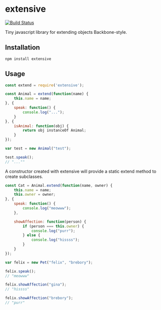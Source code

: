 # extensive
[![Build Status](https://travis-ci.org/brebory/extensive.svg?branch=master)](https://travis-ci.org/brebory/extensive)

Tiny javascript library for extending objects Backbone-style.

## Installation

`npm install extensive`

## Usage

```javascript
const extend = require('extensive');

const Animal = extend(function(name) {
    this.name = name;
}, {
    speak: function() {
        console.log("...");
    }
}, {
    isAnimal: function(obj) {
        return obj instanceOf Animal;
    }
});

var test = new Animal("test");

test.speak();
// "...""

```

A constructor created with extensive will provide a static extend method to create subclasses.

```javascript
const Cat = Animal.extend(function(name, owner) {
    this.name = name;
    this.owner = owner;
}, {
    speak: function() {
        console.log("meowww");
    },

    showAffection: function(person) {
        if (person === this.owner) {
            console.log("purr");
        } else {
            console.log("hissss");
        }
    }
});

var felix = new Pet("felix", "brebory");

felix.speak();
// "meowww"

felix.showAffection("gina");
// "hissss"

felix.showAffection("brebory");
// "purr"

```
